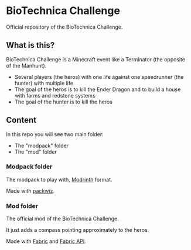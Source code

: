 # BioTechnica Challenge

Official repository of the BioTechnica Challenge.

## What is this?

BioTechnica Challenge is a Minecraft event like a Terminator (the opposite of the Manhunt).

- Several players (the heros) with one life against one speedrunner (the hunter) with multiple life
- The goal of the heros is to kill the Ender Dragon and to build a house with farms and redstone systems
- The goal of the hunter is to kill the heros

## Content

In this repo you will see two main folder:

- The "modpack" folder
- The "mod" folder

### Modpack folder

The modpack to play with, [Modrinth](https://modrinth.com/) format.

Made with [packwiz](https://github.com/packwiz/packwiz/).

### Mod folder

The official mod of the BioTechnica Challenge.

It just adds a compass pointing approximately to the heros.

Made with [Fabric](https://fabricmc.net/) and [Fabric API](https://modrinth.com/mod/fabric-api/).


